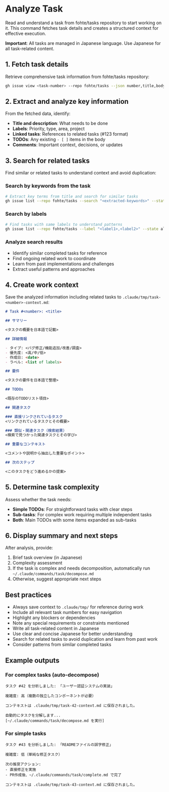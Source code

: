 # Analyze Task

Read and understand a task from fohte/tasks repository to start working on it. This command fetches task details and creates a structured context for effective execution.

**Important**: All tasks are managed in Japanese language. Use Japanese for all task-related content.

## 1. Fetch task details

Retrieve comprehensive task information from fohte/tasks repository:

```bash
gh issue view <task-number> --repo fohte/tasks --json number,title,body,labels,assignees,state,comments,createdAt,updatedAt
```

## 2. Extract and analyze key information

From the fetched data, identify:
- **Title and description**: What needs to be done
- **Labels**: Priority, type, area, project
- **Linked tasks**: References to related tasks (#123 format)
- **TODOs**: Any existing `- [ ]` items in the body
- **Comments**: Important context, decisions, or updates

## 3. Search for related tasks

Find similar or related tasks to understand context and avoid duplication:

### Search by keywords from the task
```bash
# Extract key terms from title and search for similar tasks
gh issue list --repo fohte/tasks --search "<extracted-keywords>" --state all
```

### Search by labels
```bash
# Find tasks with same labels to understand patterns
gh issue list --repo fohte/tasks --label "<label1>,<label2>" --state all
```

### Analyze search results
- Identify similar completed tasks for reference
- Find ongoing related work to coordinate
- Learn from past implementations and challenges
- Extract useful patterns and approaches

## 4. Create work context

Save the analyzed information including related tasks to `.claude/tmp/task-<number>-context.md`:

```markdown
# Task #<number>: <title>

## サマリー

<タスクの概要を日本語で記載>

## 詳細情報

- タイプ: <バグ修正/機能追加/改善/調査>
- 優先度: <高/中/低>
- 作成日: <date>
- ラベル: <list of labels>

## 要件

<タスクの要件を日本語で整理>

## TODOs

<既存のTODOリスト項目>

## 関連タスク

### 直接リンクされているタスク
<リンクされているタスクとその概要>

### 類似・関連タスク（検索結果）
<検索で見つかった関連タスクとその学び>

## 重要なコンテキスト

<コメントや説明から抽出した重要なポイント>

## 次のステップ

<このタスクをどう進めるかの提案>
```

## 5. Determine task complexity

Assess whether the task needs:
- **Simple TODOs**: For straightforward tasks with clear steps
- **Sub-tasks**: For complex work requiring multiple independent tasks
- **Both**: Main TODOs with some items expanded as sub-tasks

## 6. Display summary and next steps

After analysis, provide:
1. Brief task overview (in Japanese)
2. Complexity assessment
3. If the task is complex and needs decomposition, automatically run `~/.claude/commands/task/decompose.md`
4. Otherwise, suggest appropriate next steps

## Best practices

- Always save context to `.claude/tmp/` for reference during work
- Include all relevant task numbers for easy navigation
- Highlight any blockers or dependencies
- Note any special requirements or constraints mentioned
- Write all task-related content in Japanese
- Use clear and concise Japanese for better understanding
- Search for related tasks to avoid duplication and learn from past work
- Consider patterns from similar completed tasks

## Example outputs

### For complex tasks (auto-decompose)
```
タスク #42 を分析しました: 「ユーザー認証システムの実装」

複雑度: 高（複数の独立したコンポーネントが必要）

コンテキストは .claude/tmp/task-42-context.md に保存されました。

自動的にタスクを分解します...
[~/.claude/commands/task/decompose.md を実行]
```

### For simple tasks
```
タスク #43 を分析しました: 「READMEファイルの誤字修正」

複雑度: 低（単純な修正タスク）

次の推奨アクション:
- 直接修正を実施
- PR作成後、~/.claude/commands/task/complete.md で完了

コンテキストは .claude/tmp/task-43-context.md に保存されました。
```

